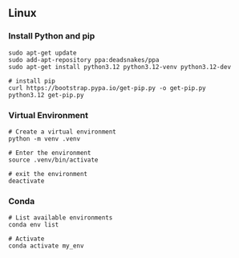 ## Linux
### Install Python and pip
```
sudo apt-get update
sudo add-apt-repository ppa:deadsnakes/ppa
sudo apt-get install python3.12 python3.12-venv python3.12-dev

# install pip
curl https://bootstrap.pypa.io/get-pip.py -o get-pip.py
python3.12 get-pip.py

```

### Virtual Environment
```
# Create a virtual environment
python -m venv .venv

# Enter the environment
source .venv/bin/activate

# exit the environment
deactivate
```

### Conda

```
# List available environments
conda env list

# Activate
conda activate my_env

```
